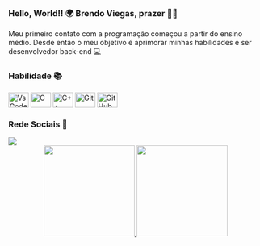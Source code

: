 ### Hello, World!! 🌍  Brendo Viegas, prazer 🙋‍♂️
<p> Meu primeiro contato com a programação começou a partir do ensino médio. Desde então o meu objetivo é aprimorar minhas habilidades e ser desenvolvedor back-end 💻 </p>
</div>

<div style="display: inline_block">
 <h3> Habilidade 📚 </h3>
   <img align="center" alt="VsCode" height="30" width="40" style="max-width:100%" src="https://cdn.jsdelivr.net/gh/devicons/devicon/icons/vscode/vscode-original.svg">
   <img align="center" alt="C" height="30" width="40" style="max-width:100%" src="https://cdn.jsdelivr.net/gh/devicons/devicon/icons/c/c-original.svg">
   <img align="center" alt="C++" height="30" width="40" style="max-width:100%" src="https://cdn.jsdelivr.net/gh/devicons/devicon/icons/cplusplus/cplusplus-original.svg">
   <img align="center" alt="Git" height="30" width="40" style="max-width:100%" src="https://cdn.jsdelivr.net/gh/devicons/devicon/icons/git/git-original.svg">
   <img align="center" alt="GitHub" height="30" width="40" style="max-width:100%" src="https://cdn.jsdelivr.net/gh/devicons/devicon/icons/github/github-original.svg">
</div>

<div style="display: inline_block">
 <h3> Rede Sociais 📄 </h3>
  <a href="https://www.linkedin.com/in/brendoviegas007" target="_blank"><img src="https://img.shields.io/badge/LinkedIn-0077B5?style=for-the-badge&logo=linkedin&logoColor=white" target="_blank"></a>
 </div>
 
 <div align="center">
  <a href="https://github.com/bsviegas">
  <img height="180em" src="https://github-readme-stats.vercel.app/api?username=bsviegas&show_icons=true&theme=cobalt&include_all_commits=true&count_private=true"/>
  <img height="180em" src="https://github-readme-stats.vercel.app/api/top-langs/?username=bsviegas&layout=compact&langs_count=7&theme=cobalt"/>
</div>

